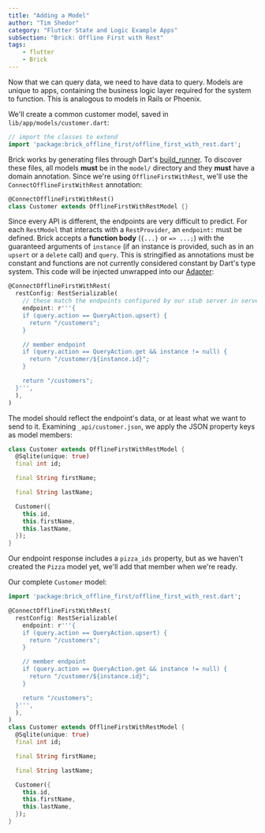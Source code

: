 ```yaml
---
title: "Adding a Model"
author: "Tim Shedor"
category: "Flutter State and Logic Example Apps"
subSection: "Brick: Offline First with Rest"
tags:
    - flutter
    - Brick
---
```


Now that we can query data, we need to have data to query. Models are unique to apps, containing the business logic layer required for the system to function. This is analogous to models in Rails or Phoenix.

We'll create a common customer model, saved in `lib/app/models/customer.dart`:

```dart
// import the classes to extend
import 'package:brick_offline_first/offline_first_with_rest.dart';
```

Brick works by generating files through Dart's [build_runner](https://pub.dev/packages/build_runner). To discover these files, all models **must** be in the `model/` directory and they **must** have a domain annotation. Since we're using `OfflineFirstWithRest`, we'll use the `ConnectOfflineFirstWithRest` annotation:

```dart
@ConnectOfflineFirstWithRest()
class Customer extends OfflineFirstWithRestModel {}
```

Since every API is different, the endpoints are very difficult to predict. For each `RestModel` that interacts with a `RestProvider`, an `endpoint:` must be defined. Brick accepts a **function body** (`{...}` or `=> ...;`) with the guaranteed arguments of `instance` (if an instance is provided, such as in an `upsert` or a `delete` call) and `query`. This is stringified as annotations must be constant and functions are not currently considered constant by Dart's type system. This code will be injected unwrapped into our [Adapter](https://github.com/greenbits/brick/tree/master/packages/brick_build#adapter):

```dart
@ConnectOfflineFirstWithRest(
  restConfig: RestSerializable(
    // these match the endpoints configured by our stub server in server.dart
    endpoint: r'''{
    if (query.action == QueryAction.upsert) {
      return "/customers";
    }

    // member endpoint
    if (query.action == QueryAction.get && instance != null) {
      return "/customer/${instance.id}";
    }

    return "/customers";
  }''',
  ),
)
```

The model should reflect the endpoint's data, or at least what we want to send to it. Examining `_api/customer.json`, we apply the JSON property keys as model members:

```dart
class Customer extends OfflineFirstWithRestModel {
  @Sqlite(unique: true)
  final int id;

  final String firstName;

  final String lastName;

  Customer({
    this.id,
    this.firstName,
    this.lastName,
  });
}
```

Our endpoint response includes a `pizza_ids` property, but as we haven't created the `Pizza` model yet, we'll add that member when we're ready.

Our complete `Customer` model:

```dart
import 'package:brick_offline_first/offline_first_with_rest.dart';

@ConnectOfflineFirstWithRest(
  restConfig: RestSerializable(
    endpoint: r'''{
    if (query.action == QueryAction.upsert) {
      return "/customers";
    }

    // member endpoint
    if (query.action == QueryAction.get && instance != null) {
      return "/customer/${instance.id}";
    }

    return "/customers";
  }''',
  ),
)
class Customer extends OfflineFirstWithRestModel {
  @Sqlite(unique: true)
  final int id;

  final String firstName;

  final String lastName;

  Customer({
    this.id,
    this.firstName,
    this.lastName,
  });
}
```
